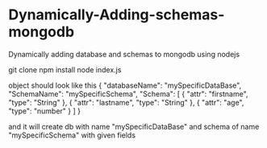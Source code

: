 # Dynamically-Adding-schemas-mongodb
Dynamically adding database and schemas to mongodb using nodejs

git clone
npm install
node index.js


object should look like this
{
    "databaseName": "mySpecificDataBase",
    "SchemaName": "mySpecificSchema",
    "Schema": [
        {
            "attr": "firstname",
            "type": "String"
        },
        {
            "attr": "lastname",
            "type": "String"
        },
        {
            "attr": "age",
            "type": "number"
        }
    ]
}


and it will create db with name "mySpecificDataBase"
and schema of name "mySpecificSchema" with given fields
